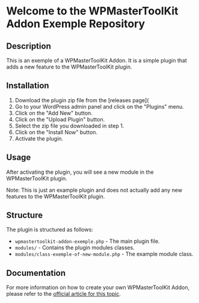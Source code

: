 # Welcome to the WPMasterToolKit Addon Exemple Repository

## Description
This is an exemple of a WPMasterToolKit Addon. It is a simple plugin that adds a new feature to the WPMasterToolKit plugin.

## Installation
1. Download the plugin zip file from the [releases page](
2. Go to your WordPress admin panel and click on the "Plugins" menu.
3. Click on the "Add New" button.
4. Click on the "Upload Plugin" button.
5. Select the zip file you downloaded in step 1.
6. Click on the "Install Now" button.
7. Activate the plugin.

## Usage
After activating the plugin, you will see a new module in the WPMasterToolKit plugin.

Note: This is just an example plugin and does not actually add any new features to the WPMasterToolKit plugin.

## Structure
The plugin is structured as follows:
- `wpmastertoolkit-addon-exemple.php` - The main plugin file.
- `modules/` - Contains the plugin modules classes.
- `modules/class-exemple-of-new-module.php` - The example module class.

## Documentation
For more information on how to create your own WPMasterToolKit Addon, please refer to the [official article for this topic](https://wpmastertoolkit.com/create-addon/).